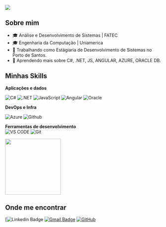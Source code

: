 ![](https://komarev.com/ghpvc/?username=gimlow&color=006bed)

## Sobre mim

- 🎓 Análise e Desenvolvimento de Sistemas | FATEC
- 🎓 Engenharia da Computação | Uniamerica
- 💼 Trabalhando como Estágiaria de Desenvolvimento de Sistemas no Porto de Santos.
- 🌱 Aprendendo mais sobre C#, .NET, JS, ANGULAR, AZURE, ORACLE DB.

## Minhas Skills

**Aplicações e dados**
<br>

![C#](https://img.shields.io/badge/C%23-239120?logo=c-sharp&logoColor=white&style=for-the-badge)
![.NET](https://img.shields.io/badge/.NET-5C2D91?logo=.net&logoColor=white&style=for-the-badge)
![JavaScript](https://img.shields.io/badge/JavaScript-F7DF1E?logo=javascript&logoColor=black&style=for-the-badge)
![Angular](https://img.shields.io/badge/angular-%23DD0031.svg?style=for-the-badge&logo=angular&logoColor=white)
![Oracle](https://img.shields.io/badge/-Oracle%20Database-F80000?logo=oracle&logoColor=white&style=for-the-badge)
<br>

**DevOps e Infra**
<br>

![Azure](https://img.shields.io/badge/Microsoft_Azure-0089D6?logo=microsoft-azure&logoColor=white&style=for-the-badge)
![Github](https://img.shields.io/badge/GitHub-100000?style=for-the-badge&logo=github&logoColor=white)


**Ferramentas de desenvolvimento**
<br>
![VS CODE](https://img.shields.io/badge/VS_Code-007ACC?logo=visual-studio-code&logoColor=white&style=for-the-badge)
![Git](https://img.shields.io/badge/Git-E34F26?logo=git&logoColor=white&style=for-the-badge)
<br>

<a href="https://github.com/gimelow" title="Perfil">
  <img height="180em" src="https://github-readme-stats.vercel.app/api?username=gimlow&theme=dracula&show_icons=true" />
</a>

## Onde me encontrar

[![Linkedin Badge](https://img.shields.io/badge/LinkedIn-0077B5?style=for-the-badge&logo=linkedin&logoColor=white)
[![Gmail Badge](https://img.shields.io/badge/-gio.s.melo@gmail.com-006bed?style=flat-square&logo=Gmail&logoColor=white&link=mailto:SEU-EMAIL)](mailto:gio.s.melo@gmail.com)
[![GitHub](https://img.shields.io/github/followers/gimelow?label=follow&style=social)](https://github.com/gimelow)
